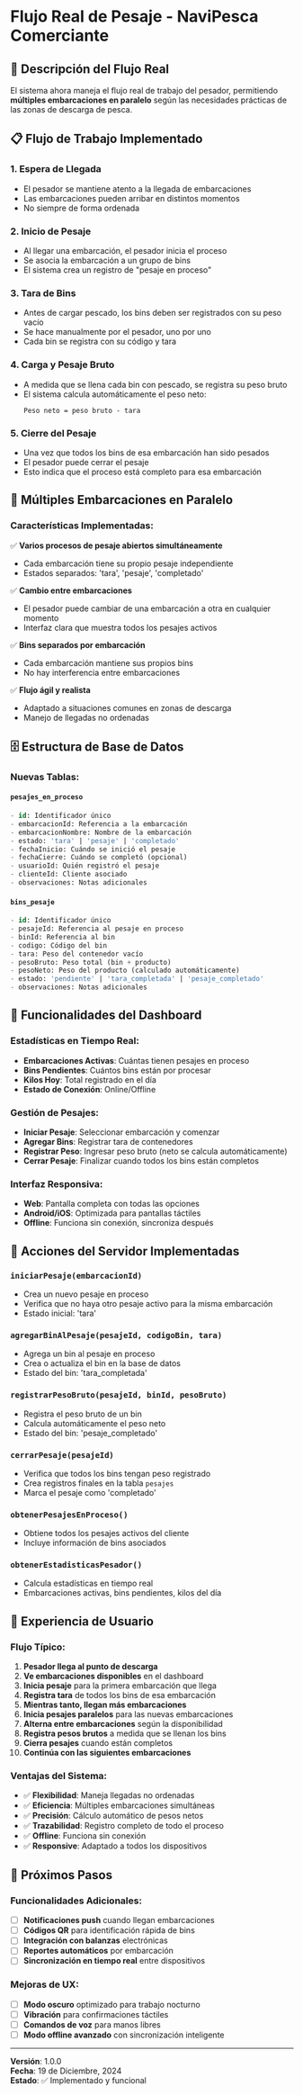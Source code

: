 # Flujo Real de Pesaje - NaviPesca Comerciante

## 🚢 Descripción del Flujo Real

El sistema ahora maneja el flujo real de trabajo del pesador, permitiendo **múltiples embarcaciones en paralelo** según las necesidades prácticas de las zonas de descarga de pesca.

## 📋 Flujo de Trabajo Implementado

### 1. **Espera de Llegada**
- El pesador se mantiene atento a la llegada de embarcaciones
- Las embarcaciones pueden arribar en distintos momentos
- No siempre de forma ordenada

### 2. **Inicio de Pesaje**
- Al llegar una embarcación, el pesador inicia el proceso
- Se asocia la embarcación a un grupo de bins
- El sistema crea un registro de "pesaje en proceso"

### 3. **Tara de Bins**
- Antes de cargar pescado, los bins deben ser registrados con su peso vacío
- Se hace manualmente por el pesador, uno por uno
- Cada bin se registra con su código y tara

### 4. **Carga y Pesaje Bruto**
- A medida que se llena cada bin con pescado, se registra su peso bruto
- El sistema calcula automáticamente el peso neto:
  ```
  Peso neto = peso bruto - tara
  ```

### 5. **Cierre del Pesaje**
- Una vez que todos los bins de esa embarcación han sido pesados
- El pesador puede cerrar el pesaje
- Esto indica que el proceso está completo para esa embarcación

## 🔄 Múltiples Embarcaciones en Paralelo

### Características Implementadas:

✅ **Varios procesos de pesaje abiertos simultáneamente**
- Cada embarcación tiene su propio pesaje independiente
- Estados separados: 'tara', 'pesaje', 'completado'

✅ **Cambio entre embarcaciones**
- El pesador puede cambiar de una embarcación a otra en cualquier momento
- Interfaz clara que muestra todos los pesajes activos

✅ **Bins separados por embarcación**
- Cada embarcación mantiene sus propios bins
- No hay interferencia entre embarcaciones

✅ **Flujo ágil y realista**
- Adaptado a situaciones comunes en zonas de descarga
- Manejo de llegadas no ordenadas

## 🗄️ Estructura de Base de Datos

### Nuevas Tablas:

#### `pesajes_en_proceso`
```sql
- id: Identificador único
- embarcacionId: Referencia a la embarcación
- embarcacionNombre: Nombre de la embarcación
- estado: 'tara' | 'pesaje' | 'completado'
- fechaInicio: Cuándo se inició el pesaje
- fechaCierre: Cuándo se completó (opcional)
- usuarioId: Quién registró el pesaje
- clienteId: Cliente asociado
- observaciones: Notas adicionales
```

#### `bins_pesaje`
```sql
- id: Identificador único
- pesajeId: Referencia al pesaje en proceso
- binId: Referencia al bin
- codigo: Código del bin
- tara: Peso del contenedor vacío
- pesoBruto: Peso total (bin + producto)
- pesoNeto: Peso del producto (calculado automáticamente)
- estado: 'pendiente' | 'tara_completada' | 'pesaje_completado'
- observaciones: Notas adicionales
```

## 🎯 Funcionalidades del Dashboard

### Estadísticas en Tiempo Real:
- **Embarcaciones Activas**: Cuántas tienen pesajes en proceso
- **Bins Pendientes**: Cuántos bins están por procesar
- **Kilos Hoy**: Total registrado en el día
- **Estado de Conexión**: Online/Offline

### Gestión de Pesajes:
- **Iniciar Pesaje**: Seleccionar embarcación y comenzar
- **Agregar Bins**: Registrar tara de contenedores
- **Registrar Peso**: Ingresar peso bruto (neto se calcula automáticamente)
- **Cerrar Pesaje**: Finalizar cuando todos los bins están completos

### Interfaz Responsiva:
- **Web**: Pantalla completa con todas las opciones
- **Android/iOS**: Optimizada para pantallas táctiles
- **Offline**: Funciona sin conexión, sincroniza después

## 🔧 Acciones del Servidor Implementadas

### `iniciarPesaje(embarcacionId)`
- Crea un nuevo pesaje en proceso
- Verifica que no haya otro pesaje activo para la misma embarcación
- Estado inicial: 'tara'

### `agregarBinAlPesaje(pesajeId, codigoBin, tara)`
- Agrega un bin al pesaje en proceso
- Crea o actualiza el bin en la base de datos
- Estado del bin: 'tara_completada'

### `registrarPesoBruto(pesajeId, binId, pesoBruto)`
- Registra el peso bruto de un bin
- Calcula automáticamente el peso neto
- Estado del bin: 'pesaje_completado'

### `cerrarPesaje(pesajeId)`
- Verifica que todos los bins tengan peso registrado
- Crea registros finales en la tabla `pesajes`
- Marca el pesaje como 'completado'

### `obtenerPesajesEnProceso()`
- Obtiene todos los pesajes activos del cliente
- Incluye información de bins asociados

### `obtenerEstadisticasPesador()`
- Calcula estadísticas en tiempo real
- Embarcaciones activas, bins pendientes, kilos del día

## 📱 Experiencia de Usuario

### Flujo Típico:
1. **Pesador llega al punto de descarga**
2. **Ve embarcaciones disponibles** en el dashboard
3. **Inicia pesaje** para la primera embarcación que llega
4. **Registra tara** de todos los bins de esa embarcación
5. **Mientras tanto, llegan más embarcaciones**
6. **Inicia pesajes paralelos** para las nuevas embarcaciones
7. **Alterna entre embarcaciones** según la disponibilidad
8. **Registra pesos brutos** a medida que se llenan los bins
9. **Cierra pesajes** cuando están completos
10. **Continúa con las siguientes embarcaciones**

### Ventajas del Sistema:
- ✅ **Flexibilidad**: Maneja llegadas no ordenadas
- ✅ **Eficiencia**: Múltiples embarcaciones simultáneas
- ✅ **Precisión**: Cálculo automático de pesos netos
- ✅ **Trazabilidad**: Registro completo de todo el proceso
- ✅ **Offline**: Funciona sin conexión
- ✅ **Responsive**: Adaptado a todos los dispositivos

## 🚀 Próximos Pasos

### Funcionalidades Adicionales:
- [ ] **Notificaciones push** cuando llegan embarcaciones
- [ ] **Códigos QR** para identificación rápida de bins
- [ ] **Integración con balanzas** electrónicas
- [ ] **Reportes automáticos** por embarcación
- [ ] **Sincronización en tiempo real** entre dispositivos

### Mejoras de UX:
- [ ] **Modo oscuro** optimizado para trabajo nocturno
- [ ] **Vibración** para confirmaciones táctiles
- [ ] **Comandos de voz** para manos libres
- [ ] **Modo offline avanzado** con sincronización inteligente

---

**Versión**: 1.0.0  
**Fecha**: 19 de Diciembre, 2024  
**Estado**: ✅ Implementado y funcional 